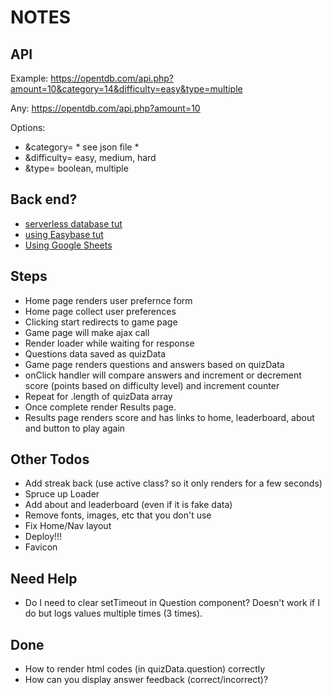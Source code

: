 # NOTES

## API

Example:
https://opentdb.com/api.php?amount=10&category=14&difficulty=easy&type=multiple

Any:
https://opentdb.com/api.php?amount=10

Options:
- &category= * see json file *
- &difficulty= easy, medium, hard
- &type= boolean, multiple

## Back end?
- [serverless database tut](https://www.freecodecamp.org/news/how-to-add-a-serverless-database-to-react-projects-and-web-apps/)
- [using Easybase tut](https://easybase.io/react-database-app-tutorial/)
- [Using Google Sheets](https://git.generalassemb.ly/krodriguez/Google-Sheets-Backend)

## Steps
- Home page renders user prefernce form
- Home page collect user preferences
- Clicking start redirects to game page
- Game page will make ajax call
- Render loader while waiting for response
- Questions data saved as quizData
- Game page renders questions and answers based on quizData
- onClick handler will compare answers and increment or decrement score (points based on difficulty level) and increment counter
- Repeat for .length of quizData array
- Once complete render Results page.
- Results page renders score and has links to home, leaderboard, about and button to play again

## Other Todos
- Add streak back (use active class? so it only renders for a few seconds)
- Spruce up Loader
- Add about and leaderboard (even if it is fake data)
- Remove fonts, images, etc that you don't use
- Fix Home/Nav layout
- Deploy!!!
- Favicon

## Need Help
- Do I need to clear setTimeout in Question component? Doesn't work if I do but logs values multiple times (3 times).

## Done
- How to render html codes (in quizData.question) correctly
- How can you display answer feedback (correct/incorrect)? 

